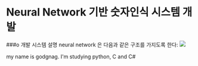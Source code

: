 # Neural Network 기반 숫자인식 시스템 개발
###o 개발 시스템 설명
 neural network 은 다음과 같은 구조를 가지도록 한다:
<img src="이미지 URL">


my name is godgnag. I'm studying python, C and C#
